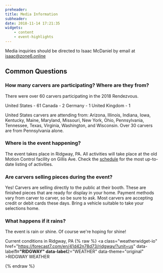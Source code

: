 ```yaml
---
preheader: 
title: Media Information
subheader: 
date: 2018-11-14 17:21:35
widgets:
    - content
    - event-highlights
---
```


Media inquiries should be directed to Isaac McDaniel by email at isaac@zone6.online

## Common Questions

### How many carvers are participating? Where are they from?
There were over 60 carvers participating in the 2018 Rendezvous.

United States - 61
Canada - 2
Germany - 1
United Kingdom - 1

United States carvers are attending from: Arizona, Illinois, Indiana, Iowa, Kentucky, Maine, Maryland, Missouri, New York, Ohio, Pennsylvania, Tennessee, Texas, Virginia, Washington, and Wisconsin.
Over 30 carvers are from Pennsylvania alone.

### Where is the event happening?
The event takes place in Ridgway, PA. All activities will take place at the old Motion Control facility on Gillis Ave. Check the [schedule](../schedule "2019 Rendezvous Schedule") for the most up-to-date listing of activities.

### Are carvers selling pieces during the event?
Yes! Carvers are selling directly to the public at their booth. These are finished pieces that are ready for display in your home. Payment methods vary from carver to carver, so be sure to ask. Most carvers are accepting credit or debit cards these days. Bring a vehicle suitable to take your selections home.

### What happens if it rains?
The event is rain or shine. Of course we're hoping for shine!

Current conditions in Ridgway, PA
{% raw %}
<a class="weatherwidget-io" href="https://forecast7.com/en/41d42n78d73/ridgway/?unit=us" data-label**1="RIDGWAY" data-label**2="WEATHER" data-theme="original" >RIDGWAY WEATHER</a>
<script>
!function(d,s,id){var js,fjs=d.getElementsByTagName(s)[0];if(!d.getElementById(id)){js=d.createElement(s);js.id=id;js.src='https://weatherwidget.io/js/widget.min.js';fjs.parentNode.insertBefore(js,fjs);}}(document,'script','weatherwidget-io-js');
</script>
{% endraw %}